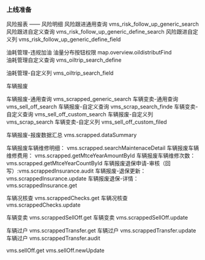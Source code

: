 ### 上线准备

风险报表 —— 风险明细
风险跟进通用查询 vms_risk_follow_up_generic_search
风险跟进自定义查询 vms_risk_follow_up_generic_define_search
风险跟进自定义列 vms_risk_follow_up_generic_define_field



油耗管理-违规加油
油量分布按钮权限 map.overview.oildistributFind  
油耗管理自定义查询 vms_oiltrip_search_define

油耗管理-自定义列 vms_oiltrip_search_field






车辆报废 

车辆报废-通用查询 vms_scrapped_generic_search
车辆变卖-通用查询
vms_sell_off_search
车辆报废-自定义查询
vms_scrap_search_finde
车辆变卖-自定义查询
vms_sell_off_custom_search
车辆报废-自定义列
vms_scrap_search
车辆变卖-自定义列
vms_sell_off_custom_filed


车辆报废-报废数据汇总 vms.scrapped.dataSummary


车辆报废车辆维修明细： vms.scrapped.searchMaintenaceDetail
车辆报废车辆维修费用： vms.scrapped.getMtceYearAmountById
车辆报废车辆维修次数： vms.scrapped.getMtceYearCountById 
车辆报废退保申请-审核（回写）:vms.scrappedInsurance.audit 
车辆报废-退保更新：vms.scrappedInsurance.update
车辆报废退保-详情：vms.scrappedInsurance.get


车辆况核查 vms.scrappedChecks.get
车辆况核查 vms.scrappedChecks.update

车辆变卖 vms.scrappedSellOff.get
车辆变卖 vms.scrappedSellOff.update

车辆过户 vms.scrappedTransfer.get
车辆过户 vms.scrappedTransfer.update
车辆过户 vms.scrappedTransfer.audit

vms.sellOff.get
vms.sellOff.newUpdate


